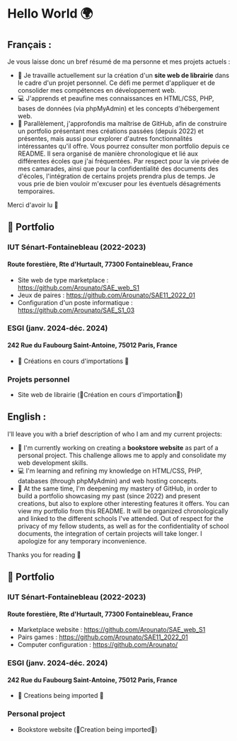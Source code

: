 # Hello World 🌍

## Français :

Je vous laisse donc un bref résumé de ma personne et mes projets actuels :
- 💼 Je travaille actuellement sur la création d'un **site web de librairie** dans le cadre d'un projet personnel. Ce défi me permet d'appliquer et de consolider mes compétences en développement web.
- 💻 J'apprends et peaufine mes connaissances en HTML/CSS, PHP, bases de données (via phpMyAdmin) et les concepts d'hébergement web.
- 📁 Parallèlement, j'approfondis ma maîtrise de GitHub, afin de construire un portfolio présentant mes créations passées (depuis 2022) et présentes, mais aussi pour explorer d'autres fonctionnalités intéressantes qu'il offre. Vous pourrez consulter mon portfolio depuis ce README. Il sera organisé de manière chronologique et lié aux différentes écoles que j'ai fréquentées. Par respect pour la vie privée de mes camarades, ainsi que pour la confidentialité des documents des d'écoles, l'intégration de certains projets prendra plus de temps.
Je vous prie de bien vouloir m'excuser pour les éventuels désagréments temporaires.

Merci d'avoir lu 👀

## 📁 Portfolio 
### IUT Sénart-Fontainebleau (2022-2023)
#### Route forestière, Rte d'Hurtault, 77300 Fontainebleau, France
- Site web de type marketplace : https://github.com/Arounato/SAE_web_S1
- Jeux de paires : https://github.com/Arounato/SAE11_2022_01
- Configuration d'un poste informatique : https://github.com/Arounato/SAE_S1_03
### ESGI (janv. 2024-déc. 2024)
#### 242 Rue du Faubourg Saint-Antoine, 75012 Paris, France
- 🚧 Créations en cours d'importations 🚧
### Projets personnel
- Site web de librairie (🚧Création en cours d'importation🚧)

## English :

I'll leave you with a brief description of who I am and my current projects:
- 💼 I'm currently working on creating a **bookstore website** as part of a personal project. This challenge allows me to apply and consolidate my web development skills.
- 💻 I'm learning and refining my knowledge on HTML/CSS, PHP, databases (through phpMyAdmin) and web hosting concepts.
- 📁 At the same time, I'm deepening my mastery of GitHub, in order to build a portfolio showcasing my past (since 2022) and present creations, but also to explore other interesting features it offers. You can view my portfolio from this README. It will be organized chronologically and linked to the different schools I've attended. Out of respect for the privacy of my fellow students, as well as for the confidentiality of school documents, the integration of certain projects will take longer.
I apologize for any temporary inconvenience.

Thanks you for reading 👀

## 📁 Portfolio 
### IUT Sénart-Fontainebleau (2022-2023)
#### Route forestière, Rte d'Hurtault, 77300 Fontainebleau, France
- Marketplace website : https://github.com/Arounato/SAE_web_S1
- Pairs games : https://github.com/Arounato/SAE11_2022_01
- Computer configuration : https://github.com/Arounato/
### ESGI (janv. 2024-déc. 2024)
#### 242 Rue du Faubourg Saint-Antoine, 75012 Paris, France
- 🚧 Creations being imported 🚧
### Personal project
- Bookstore website (🚧Creation being imported🚧)
